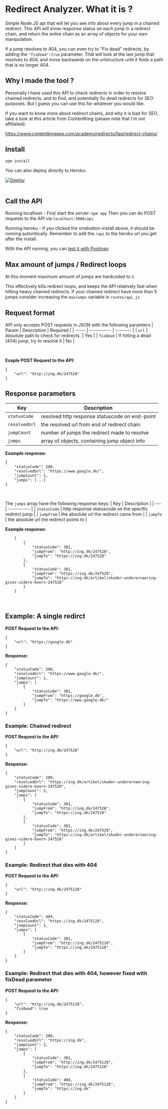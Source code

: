 # Redirect Analyzer. What it is ?
Simple Node.JS api that will let you see info about every jump in a chained redirect. This API will show response status on each jump in a redirect chain, and return the entire chain as an array of objects for your own manipulation.

If a jump resolves to 404, you can even try to "Fix dead" redirects, by adding the `"fixDead":true` parameter. That will look at the last jump that resolves to 404, and move backwards on the urlstructure until it finds a path that is no longer 404.

## Why I made the tool ?
Personally I have used this API to check redirects in order to resolve chained redirects, and to find, and potentially fix dead redirects for SEO purposes. But I guess you can use this for whatever you would like.

If you want to know more about redirect chains, and why it is bad for SEO, take a look at this article from ContentKing (please note that I'm not affiliated):

https://www.contentkingapp.com/academy/redirects/faq/redirect-chains/

## Install
`npm install`

You can also deploy directly to Heroku:

[![Deploy](https://www.herokucdn.com/deploy/button.svg)](https://heroku.com/deploy?template=https://github.com/biozork/redirect-analyzer)
<br><br>

## Call the API
Running localhost - First start the server: `npm app`
Then you can do POST requests to the API via `localhost:5000/api`

Running heroku - if you clicked the onebutton-install above, it should be running automtically.
Remember to add the `/api` to the heroku url you get after the install.

With the API running, you can [test it with Postman](https://www.postman.com/)

## Max amount of jumps / Redirect loops
At this moment maximum amount of jumps are hardcoded to `5`. 

This effectively kills redirect loops, and keeps the API relatively fast when hitting heavy chained redirects. If your chained redirect have more than 5 jumps consider increasing the `maxJumps` variable in `routes/api.js`



## Request format
API only accepts POST requests in JSON with the following paramters
| Param | Description | Required | 
| ----- | ----------- | -------- |
| `url` | Absolute path to check for redirects. | Yes |
| `fixDead` | If hitting a dead (404) jump, try to resolve it | No |

<br>

**Exaple POST Request to the API:**
```
{
    "url": "http://ing.dk/247528"
}
```


## Response parameters

| Key | Description |
| --- | ----- |
| `statusCode` | resolved http response statuscode on end-point |
| `resolvedUrl` | the resolved url from end of redirect chain |
| `jumpCount` | number of jumps the redirect made to resolve |
| `jumps` | array of objects, containing jump object info |

**Example response:**
```
{
    "statusCode": 200,
    "resolvedUrl": "https://www.google.dk/",
    "jumpCount": 1,
    "jumps": [...]
}
```

<br>

The `jumps` array have the following response keys:
| Key | Description |
| --- | ----------- |
| `statusCode` | http response statuscode on the specific redirect jump |
| `jumpFrom` | the absolute url the redirect came from |
| `jumpTo` | the absolute url the redirect points to |

**Example response:**
```
    [
    	{
            "statusCode": 301,
            "jumpFrom": "http://ing.dk/247528",
            "jumpTo": "https://ing.dk/247528"
        },
        {
            "statusCode": 301,
            "jumpFrom": "https://ing.dk/247528",
            "jumpTo": "https://ing.dk/artikel/skader-underernaering-gives-videre-boern-247528"
        }
    ]
```

<br>

## Example: A single redirct
**POST Request to the API:**
```
{
    "url": "https://google.dk"
}
```
**Response:**
```
{
    "statusCode": 200,
    "resolvedUrl": "https://www.google.dk/",
    "jumpCount": 1,
    "jumps": [
        {
            "statusCode": 301,
            "jumpFrom": "https://google.dk",
            "jumpTo": "https://www.google.dk/"
        }
    ]
}
```

### Example: Chained redirect
**POST Request to the API:**
```
{
    "url": "http://ing.dk/247528"
}
```
**Response:**
```
{
    "statusCode": 200,
    "resolvedUrl": "https://ing.dk/artikel/skader-underernaering-gives-videre-boern-247528",
    "jumpCount": 2,
    "jumps": [
        {
            "statusCode": 301,
            "jumpFrom": "http://ing.dk/247528",
            "jumpTo": "https://ing.dk/247528"
        },
        {
            "statusCode": 301,
            "jumpFrom": "https://ing.dk/247528",
            "jumpTo": "https://ing.dk/artikel/skader-underernaering-gives-videre-boern-247528"
        }
    ]
}
```

### Example: Redirect that dies with 404
**POST Request to the API:**
```
{
    "url": "http://ing.dk/2475128"
}
```
**Response:**
```
{
    "statusCode": 404,
    "resolvedUrl": "https://ing.dk/2475128",
    "jumpCount": 1,
    "jumps": [
        {
            "statusCode": 301,
            "jumpFrom": "http://ing.dk/2475128",
            "jumpTo": "https://ing.dk/2475128"
        }
    ]
}
```

### Example: Redirect that dies with 404, however fixed with fixDead parameter
**POST Request to the API:**
```
{
    "url": "http://ing.dk/2475128",
    "fixDead": true
}
```
**Response:**
```
{
    "statusCode": 200,
    "resolvedUrl": "https://ing.dk",
    "jumpCount": 2,
    "jumps": [
        {
            "statusCode": 301,
            "jumpFrom": "http://ing.dk/2475128",
            "jumpTo": "https://ing.dk/2475128"
        },
        {
            "statusCode": 404,
            "jumpFrom": "https://ing.dk/2475128",
            "jumpTo": "https://ing.dk"
        }
    ]
}
```

